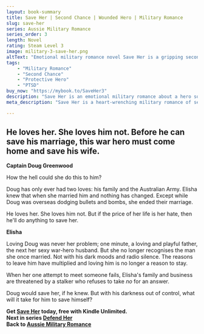 ```yaml
---
layout: book-summary
title: Save Her | Second Chance | Wounded Hero | Military Romance
slug: save-her
series: Aussie Military Romance
series_order: 3
length: Novel
rating: Steam Level 3
image: military-3-save-her.png
altText: "Emotional military romance novel Save Her is a gripping second chance love story with PTSD, protective hero, and suspense."
tags:
    - "Military Romance"
    - "Second Chance"
    - "Protective Hero"
    - "PTSD"
buy_now: "https://mybook.to/SaveHer3"
description: "Save Her is an emotional military romance about a hero soldier fighting to win back his wife while protecting her from a dangerous stalker. He loves her. She loves him not. But if the price of her life is her hate, he'll do anything to save her. Perfect for fans of second chance love, protective heroes, and high-stakes suspense."
meta_description: "Save Her is a heart-wrenching military romance of second chances, mentally broken hero fighting for his wife's life, her love, and his soul."

---
```


## He loves her. She loves him not. Before he can save his marriage, this war hero must come home and save his wife.

**Captain Doug Greenwood** 

How the hell could she do this to him?

Doug has only ever had two loves: his family and the Australian Army. Elisha knew that when she married him and nothing has changed. Except while Doug was overseas dodging bullets and bombs, she ended their marriage. 

He loves her. She loves him not. But if the price of her life is her hate, then he'll do anything to save her.

**Elisha**

Loving Doug was never her problem; one minute, a loving and playful father, the next her sexy war-hero husband. But she no longer recognises the man she once married. Not with his dark moods and radio silence. The reasons to leave him have multiplied and loving him is no longer a reason to stay. 

When her one attempt to meet someone fails, Elisha's family and business are threatened by a stalker who refuses to take _no_ for an answer. 

Doug would save her, if he knew. But with his darkness out of control, what will it take for him to save himself?


**Get [Save Her](https://mybook.to/SaveHer3 "Save Her") today, free with Kindle Unlimited.**  
**Next in series [Defend Her](https://mybook.to/DefendHer "Defend Her")**  
**Back to [Aussie Military Romance](/series/military)**
